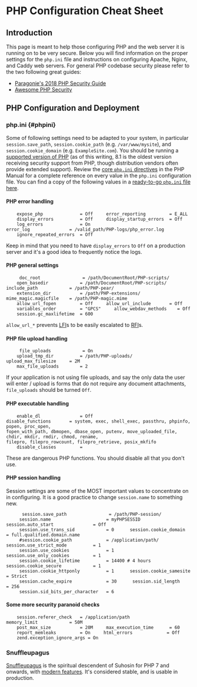 # PHP Configuration Cheat Sheet 
## Introduction 
This page is meant to help those configuring PHP and the web server it is running on to be very secure.
 Below you will find information on the proper settings for the `php.ini`
file and instructions on configuring Apache, Nginx, and Caddy web servers.
 For general PHP codebase security please refer to the two following
great guides: 
-   [Paragonie\'s 2018 PHP Security     Guide](https://paragonie.com/blog/2017/12/2018-guide-building-secure-php-software)
-   [Awesome PHP     Security](https://github.com/guardrailsio/awesome-php-security)
 ## PHP Configuration and Deployment
 ### php.ini {#phpini}
 Some of following settings need to be adapted to your system, in
particular `session.save_path`, `session.cookie_path` (e.g. `/var/www/mysite`), and `session.cookie_domain` (e.g.
`ExampleSite.com`). 
You should be running a [supported version of PHP](https://www.php.net/supported-versions.php) (as of this writing,
8.1 is the oldest version receiving security support from PHP, though distribution vendors often provide extended support). Review the [core
`php.ini` directives](https://www.php.net/manual/ini.core.php) in the PHP Manual for a complete reference on every value in the `php.ini`
configuration file. 
You can find a copy of the following values in a [ready-to-go `php.ini` file here](https://github.com/danehrlich1/very-secure-php-ini).
 #### PHP error handling
 
```
    expose_php              = Off     error_reporting         = E_ALL
    display_errors          = Off     display_startup_errors  = Off
    log_errors              = On     error_log               = /valid_path/PHP-logs/php_error.log
    ignore_repeated_errors  = Off 
```
 Keep in mind that you need to have `display_errors` to `Off` on a
production server and it\'s a good idea to frequently notice the logs. 
#### PHP general settings 
```
     doc_root                = /path/DocumentRoot/PHP-scripts/
    open_basedir            = /path/DocumentRoot/PHP-scripts/     include_path            = /path/PHP-pear/
    extension_dir           = /path/PHP-extensions/     mime_magic.magicfile    = /path/PHP-magic.mime
    allow_url_fopen         = Off     allow_url_include       = Off
    variables_order         = "GPCS"     allow_webdav_methods    = Off
    session.gc_maxlifetime  = 600 
```
 `allow_url_*` prevents
[LFI](https://www.acunetix.com/blog/articles/local-file-inclusion-lfi/)s to be easily escalated to
[RFI](https://www.acunetix.com/blog/articles/remote-file-inclusion-rfi/)s. 
#### PHP file upload handling 
```
     file_uploads            = On
    upload_tmp_dir          = /path/PHP-uploads/     upload_max_filesize     = 2M
    max_file_uploads        = 2 
```
 If your application is not using file uploads, and say the only data the
user will enter / upload is forms that do not require any document attachments, `file_uploads` should be turned `Off`.
 #### PHP executable handling
 
```
    enable_dl               = Off     disable_functions       = system, exec, shell_exec, passthru, phpinfo, show_source, highlight_file, popen, proc_open, fopen_with_path, dbmopen, dbase_open, putenv, move_uploaded_file, chdir, mkdir, rmdir, chmod, rename, filepro, filepro_rowcount, filepro_retrieve, posix_mkfifo
    disable_classes         = 
```
 These are dangerous PHP functions. You should disable all that you
don\'t use. 
#### PHP session handling 
Session settings are some of the MOST important values to concentrate on in configuring. It is a good practice to change `session.name` to
something new. 
```
      session.save_path                = /path/PHP-session/
     session.name                     = myPHPSESSID      session.auto_start               = Off
     session.use_trans_sid            = 0      session.cookie_domain            = full.qualified.domain.name
     #session.cookie_path             = /application/path/      session.use_strict_mode          = 1
     session.use_cookies              = 1      session.use_only_cookies         = 1
     session.cookie_lifetime          = 14400 # 4 hours      session.cookie_secure            = 1
     session.cookie_httponly          = 1      session.cookie_samesite          = Strict
     session.cache_expire             = 30      session.sid_length               = 256
     session.sid_bits_per_character   = 6 
```
 #### Some more security paranoid checks
 
```
    session.referer_check   = /application/path     memory_limit            = 50M
    post_max_size           = 20M     max_execution_time      = 60
    report_memleaks         = On     html_errors             = Off
    zend.exception_ignore_args = On 
```
 ### Snuffleupagus
 [Snuffleupagus](https://snuffleupagus.readthedocs.io) is the spiritual
descendent of Suhosin for PHP 7 and onwards, with [modern features](https://snuffleupagus.readthedocs.io/features.html). It\'s
considered stable, and is usable in production. 
